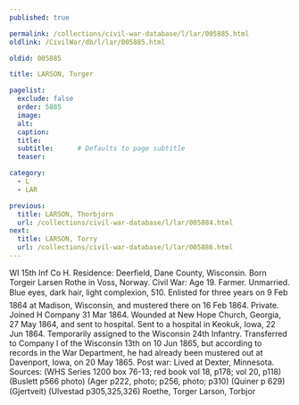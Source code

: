 ```yaml
---
published: true

permalink: /collections/civil-war-database/l/lar/005885.html
oldlink: /CivilWar/db/l/lar/005885.html

oldid: 005885

title: LARSON, Torger

pagelist:
  exclude: false
  order: 5885
  image: 
  alt:
  caption:
  title:
  subtitle:      # Defaults to page subtitle
  teaser:

category: 
  - L 
  - LAR

previous:
  title: LARSON, Thorbjorn
  url: /collections/civil-war-database/l/lar/005884.html  
next:
  title: LARSON, Torry
  url: /collections/civil-war-database/l/lar/005886.html   
---
```

WI 15th Inf Co H. Residence: Deerfield, Dane County, Wisconsin. Born Torgeir Larsen Rothe in Voss, Norway. Civil War: Age 19. Farmer. Unmarried. Blue eyes, dark hair, light complexion, 5&#146;10&#148;. Enlisted for three years on 9 Feb 1864 at Madison, Wisconsin, and mustered there on 16 Feb 1864. Private. Joined H Company 31 Mar 1864. Wounded at New Hope Church, Georgia, 27 May 1864, and sent to hospital. Sent to a hospital in Keokuk, Iowa, 22 Jun 1864. Temporarily assigned to the Wisconsin 24th Infantry. Transferred to Company I of the Wisconsin 13th on 10 Jun 1865, but according to records in the War Department, he had already been mustered out at Davenport, Iowa, on 20 May 1865. Post war: Lived at Dexter, Minnesota. Sources: (WHS Series 1200 box 76-13; red book vol 18, p178; vol 20, p118) (Buslett p566 photo) (Ager p222, photo; p256, photo; p310) (Quiner p 629) (Gjertveit) (Ulvestad p305,325,326) &#147;Roethe, Torger&#148; &#147;Larson, Torbjor&#148;